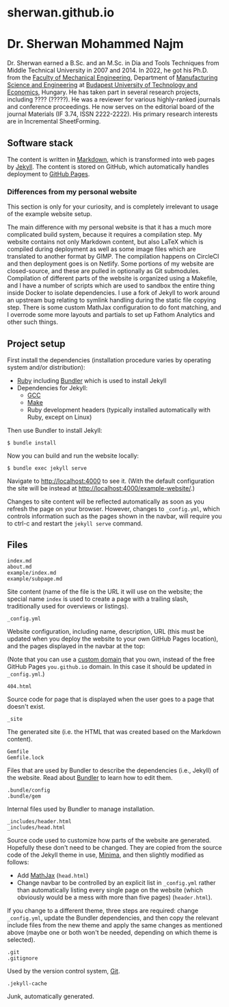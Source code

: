 # sherwan.github.io
# Dr. Sherwan Mohammed Najm

Dr. Sherwan earned a B.Sc. and an M.Sc. in Dia and Tools Techniques from Middle Technical University in 2007 and 2014.
In 2022, he got his Ph.D. from the [Faculty of Mechanical Engineering](https://gpk.bme.hu/en/content/38), Department of [Manufacturing Science and Engineering](https://manuf.bme.hu/?lang=en) at [Budapest University of Technology and Economics](https://www.bme.hu/?language=en), Hungary. He has taken part in several research projects, including ???? (?????). He was a reviewer for various highly-ranked journals and conference proceedings. He now serves on the editorial board of the journal Materials (IF 3.74, ISSN 2222-2222). His primary research interests are in Incremental SheetForming.

## Software stack

The content is written in
[Markdown](https://www.markdownguide.org/getting-started/), which is
transformed into web pages by [Jekyll](https://jekyllrb.com/). The
content is stored on GitHub, which automatically handles deployment to
[GitHub Pages](https://pages.github.com/).

### Differences from my personal website

This section is only for your curiosity, and is completely irrelevant
to usage of the example website setup.

The main difference with my personal website is that it has a much
more complicated build system, because it requires a compilation step.
My website contains not only Markdown content, but also LaTeX which is
compiled during deployment as well as some image files which are
translated to another format by GIMP. The compilation happens on
CircleCI and then deployment goes is on Netlify. Some portions of my
website are closed-source, and these are pulled in optionally as Git
submodules. Compilation of different parts of the website is organized
using a Makefile, and I have a number of scripts which are used to
sandbox the entire thing inside Docker to isolate dependencies. I use
a fork of Jekyll to work around an upstream bug relating to symlink
handling during the static file copying step. There is some custom
MathJax configuration to do font matching, and I overrode some more
layouts and partials to set up Fathom Analytics and other such things.

## Project setup

First install the dependencies (installation procedure varies by
operating system and/or distribution):

* [Ruby](https://www.ruby-lang.org/en/) including
  [Bundler](https://bundler.io/) which is used to install Jekyll
* Dependencies for Jekyll:
    * [GCC](https://gcc.gnu.org/)
    * [Make](https://www.gnu.org/software/make/)
    * Ruby development headers (typically installed automatically with
      Ruby, except on Linux)

Then use Bundler to install Jekyll:

    $ bundle install

Now you can build and run the website locally:

    $ bundle exec jekyll serve

Navigate to <http://localhost:4000> to see it. (With the default
configuration the site will be instead at
<http://localhost:4000/example-website/>.)

Changes to site content will be reflected automatically as soon as you
refresh the page on your browser. However, changes to `_config.yml`,
which controls information such as the pages shown in the navbar, will
require you to ctrl-c and restart the `jekyll serve` command.

## Files

    index.md
    about.md
    example/index.md
    example/subpage.md

Site content (name of the file is the URL it will use on the website;
the special name `index` is used to create a page with a trailing
slash, traditionally used for overviews or listings).

    _config.yml

Website configuration, including name, description, URL (this must be
updated when you deploy the website to your own GitHub Pages
location), and the pages displayed in the navbar at the top:

(Note that you can use a [custom
domain](https://docs.github.com/en/github/working-with-github-pages/configuring-a-custom-domain-for-your-github-pages-site)
that you own, instead of the free GitHub Pages `you.github.io` domain.
In this case it should be updated in `_config.yml`.)

    404.html

Source code for page that is displayed when the user goes to a page
that doesn't exist.

    _site

The generated site (i.e. the HTML that was created based on the
Markdown content).

    Gemfile
    Gemfile.lock

Files that are used by Bundler to describe the dependencies (i.e.,
Jekyll) of the website. Read about [Bundler](https://bundler.io/) to
learn how to edit them.

    .bundle/config
    .bundle/gem

Internal files used by Bundler to manage installation.

    _includes/header.html
    _includes/head.html

Source code used to customize how parts of the website are generated.
Hopefully these don't need to be changed. They are copied from the
source code of the Jekyll theme in use,
[Minima](https://github.com/jekyll/minima), and then slightly modified
as follows:

* Add [MathJax](https://www.mathjax.org/) (`head.html`)
* Change navbar to be controlled by an explicit list in `_config.yml`
  rather than automatically listing every single page on the website
  (which obviously would be a mess with more than five pages)
  (`header.html`).

If you change to a different theme, three steps are required: change
`_config.yml`, update the Bundler dependencies, and then copy the
relevant include files from the new theme and apply the same changes
as mentioned above (maybe one or both won't be needed, depending on
which theme is selected).

    .git
    .gitignore

Used by the version control system, [Git](https://git-scm.com/).

    .jekyll-cache

Junk, automatically generated.
